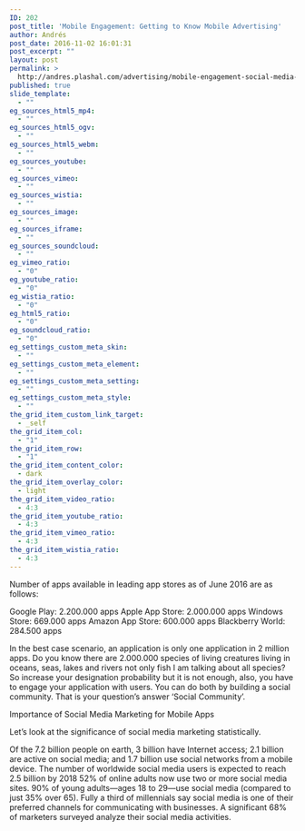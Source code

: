 ```yaml
---
ID: 202
post_title: 'Mobile Engagement: Getting to Know Mobile Advertising'
author: Andrés
post_date: 2016-11-02 16:01:31
post_excerpt: ""
layout: post
permalink: >
  http://andres.plashal.com/advertising/mobile-engagement-social-media-advertising/
published: true
slide_template:
  - ""
eg_sources_html5_mp4:
  - ""
eg_sources_html5_ogv:
  - ""
eg_sources_html5_webm:
  - ""
eg_sources_youtube:
  - ""
eg_sources_vimeo:
  - ""
eg_sources_wistia:
  - ""
eg_sources_image:
  - ""
eg_sources_iframe:
  - ""
eg_sources_soundcloud:
  - ""
eg_vimeo_ratio:
  - "0"
eg_youtube_ratio:
  - "0"
eg_wistia_ratio:
  - "0"
eg_html5_ratio:
  - "0"
eg_soundcloud_ratio:
  - "0"
eg_settings_custom_meta_skin:
  - ""
eg_settings_custom_meta_element:
  - ""
eg_settings_custom_meta_setting:
  - ""
eg_settings_custom_meta_style:
  - ""
the_grid_item_custom_link_target:
  - _self
the_grid_item_col:
  - "1"
the_grid_item_row:
  - "1"
the_grid_item_content_color:
  - dark
the_grid_item_overlay_color:
  - light
the_grid_item_video_ratio:
  - 4:3
the_grid_item_youtube_ratio:
  - 4:3
the_grid_item_vimeo_ratio:
  - 4:3
the_grid_item_wistia_ratio:
  - 4:3
---
```

Number of apps available in leading app stores as of June 2016 are as follows:

Google Play: 2.200.000 apps
Apple App Store: 2.000.000 apps
Windows Store: 669.000 apps
Amazon App Store: 600.000 apps
Blackberry World: 284.500 apps

In the best case scenario, an application is only one application in 2 million apps. Do you know there are 2.000.000 species of living creatures living in oceans, seas, lakes and rivers not only fish I am talking about all species? So increase your designation probability but it is not enough, also, you have to engage your application with users. You can do both by building a social community. That is your question’s answer ‘Social Community’.

Importance of Social Media Marketing for Mobile Apps

Let’s look at the significance of social media marketing statistically.

Of the 7.2 billion people on earth, 3 billion have Internet access; 2.1 billion are active on social media; and 1.7 billion use social networks from a mobile device.
The number of worldwide social media users is expected to reach 2.5 billion by 2018
52% of online adults now use two or more social media sites.
90% of young adults—ages 18 to 29—use social media (compared to just 35% over 65). Fully a third of millennials say social media is one of their preferred channels for communicating with businesses.
A significant 68% of marketers surveyed analyze their social media activities.